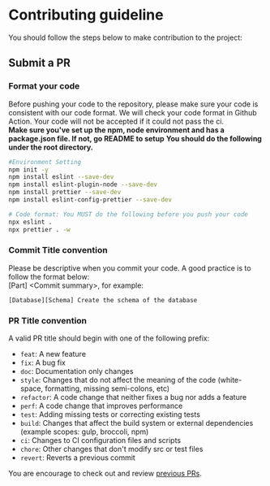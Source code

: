 # Contributing guideline

You should follow the steps below to make contribution to the project:

## Submit a PR

### Format your code

Before pushing your code to the repository, please make sure your code is consistent with our code format.
We will check your code format in Github Action. Your code will not be accepted if it could not pass the ci.  
**Make sure you've set up the npm, node environment and has a package.json file. If not, go README to setup**
**You should do the following under the root directory.**

```bash
#Environment Setting
npm init -y
npm install eslint --save-dev
npm install eslint-plugin-node --save-dev
npm install prettier --save-dev
npm install eslint-config-prettier --save-dev

# Code format: You MUST do the following before you push your code
npx eslint .
npx prettier . -w
```

### Commit Title convention

Please be descriptive when you commit your code. A good practice is to follow the format below:  
[Part] <Commit summary\>, for example:

```
[Database][Schema] Create the schema of the database
```

### PR Title convention

A valid PR title should begin with one of the following prefix:

-   `feat`: A new feature
-   `fix`: A bug fix
-   `doc`: Documentation only changes
-   `style`: Changes that do not affect the meaning of the code (white-space, formatting, missing semi-colons, etc)
-   `refactor`: A code change that neither fixes a bug nor adds a feature
-   `perf`: A code change that improves performance
-   `test`: Adding missing tests or correcting existing tests
-   `build`: Changes that affect the build system or external dependencies (example scopes: gulp, broccoli, npm)
-   `ci`: Changes to CI configuration files and scripts
-   `chore`: Other changes that don't modify src or test files
-   `revert`: Reverts a previous commit

You are encourage to check out and review [previous PRs](https://github.com/CaiusDai/CUHub/pulls).
